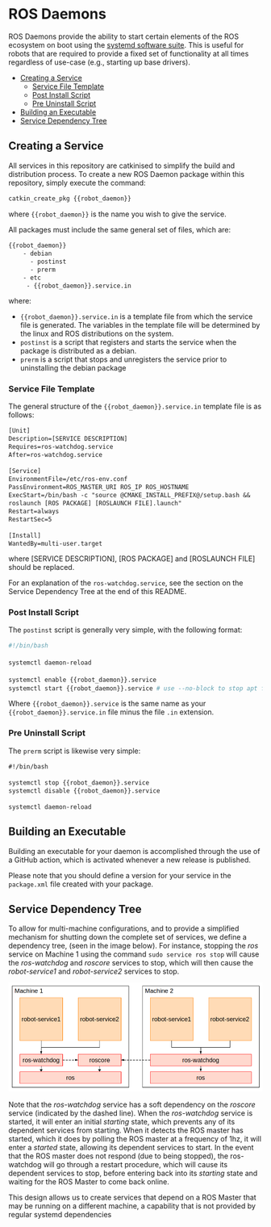 # ROS Daemons <!-- omit in toc -->

ROS Daemons provide the ability to start certain elements of the ROS ecosystem on boot using the [systemd software suite](https://en.wikipedia.org/wiki/Systemd). This is useful for robots that are required to provide a fixed set of functionality at all times regardless of use-case (e.g., starting up base drivers).

- [Creating a Service](#creating-a-service)
  - [Service File Template](#service-file-template)
  - [Post Install Script](#post-install-script)
  - [Pre Uninstall Script](#pre-uninstall-script)
- [Building an Executable](#building-an-executable)
- [Service Dependency Tree](#service-dependency-tree)

## Creating a Service

All services in this repository are catkinised to simplify the build and distribution process. To create a new ROS Daemon package within this repository, simply execute the command:

```sh
catkin_create_pkg {{robot_daemon}}
```

where ```{{robot_daemon}}``` is the name you wish to give the service.

All packages must include the same general set of files, which are:

```
{{robot_daemon}}
    - debian
      - postinst
      - prerm
    - etc
     - {{robot_daemon}}.service.in
```

where:

- ```{{robot_daemon}}.service.in``` is a template file from which the service file is generated. The variables in the template file will be determined by the linux and ROS distributions on the system.
- ```postinst``` is a script that registers and starts the service when the package is distributed as a debian.
- ```prerm``` is a script that stops and unregisters the service prior to uninstalling the debian package

### Service File Template

The general structure of the ```{{robot_daemon}}.service.in``` template file is as follows:

```
[Unit]
Description=[SERVICE DESCRIPTION]
Requires=ros-watchdog.service
After=ros-watchdog.service

[Service]
EnvironmentFile=/etc/ros-env.conf
PassEnvironment=ROS_MASTER_URI ROS_IP ROS_HOSTNAME
ExecStart=/bin/bash -c "source @CMAKE_INSTALL_PREFIX@/setup.bash && roslaunch [ROS PACKAGE] [ROSLAUNCH FILE].launch"
Restart=always
RestartSec=5

[Install]
WantedBy=multi-user.target
```

where [SERVICE DESCRIPTION], [ROS PACKAGE] and [ROSLAUNCH FILE] should be replaced.

For an explanation of the ```ros-watchdog.service```, see the section on the Service Dependency Tree at the end of this README.

### Post Install Script

The ```postinst``` script is generally very simple, with the following format:

```sh
#!/bin/bash

systemctl daemon-reload

systemctl enable {{robot_daemon}}.service
systemctl start {{robot_daemon}}.service # use --no-block to stop apt from waiting for this service to start
```

Where ```{{robot_daemon}}.service``` is the same name as your ```{{robot_daemon}}.service.in``` file minus the file ```.in``` extension.

### Pre Uninstall Script

The ```prerm``` script is likewise very simple:

```
#!/bin/bash

systemctl stop {{robot_daemon}}.service
systemctl disable {{robot_daemon}}.service

systemctl daemon-reload
```

## Building an Executable
Building an executable for your daemon is accomplished through the use of a GitHub action, which is activated whenever a new release is published.

Please note that you should define a version for your service in the ```package.xml``` file created with your package.

## Service Dependency Tree

To allow for multi-machine configurations, and to provide a simplified mechanism for shutting down the complete set of services, we define a dependency tree, (seen in the image below). For instance, stopping the *ros* service on Machine 1 using the command ```sudo service ros stop``` will cause the *ros-watchdog* and *roscore* services to stop, which will then cause the *robot-service1* and *robot-service2* services to stop.

![Service Dependency Tree](services.png)

Note that the *ros-watchdog* service has a soft dependency on the *roscore* service (indicated by the dashed line). When the *ros-watchdog* service is started, it will enter an initial *starting* state, which prevents any of its dependent services from starting. When it detects the ROS master has started, which it does by polling the ROS master at a frequency of 1hz, it will enter a *started* state, allowing its dependent services to start. In the event that the ROS master does not respond (due to being stopped), the ros-watchdog will go through a restart procedure, which will cause its dependent services to stop, before entering back into its *starting* state and waiting for the ROS Master to come back online.

This design allows us to create services that depend on a ROS Master that may be running on a different machine, a capability that is not provided by regular systemd dependencies


